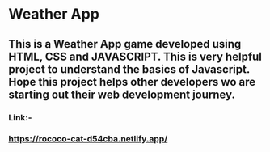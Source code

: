 # **Weather App**

## This is a Weather App game developed using HTML, CSS and JAVASCRIPT. This is very helpful project to understand the basics of Javascript. Hope this project helps other developers wo are starting out their web development journey.

### Link:-

### https://rococo-cat-d54cba.netlify.app/

